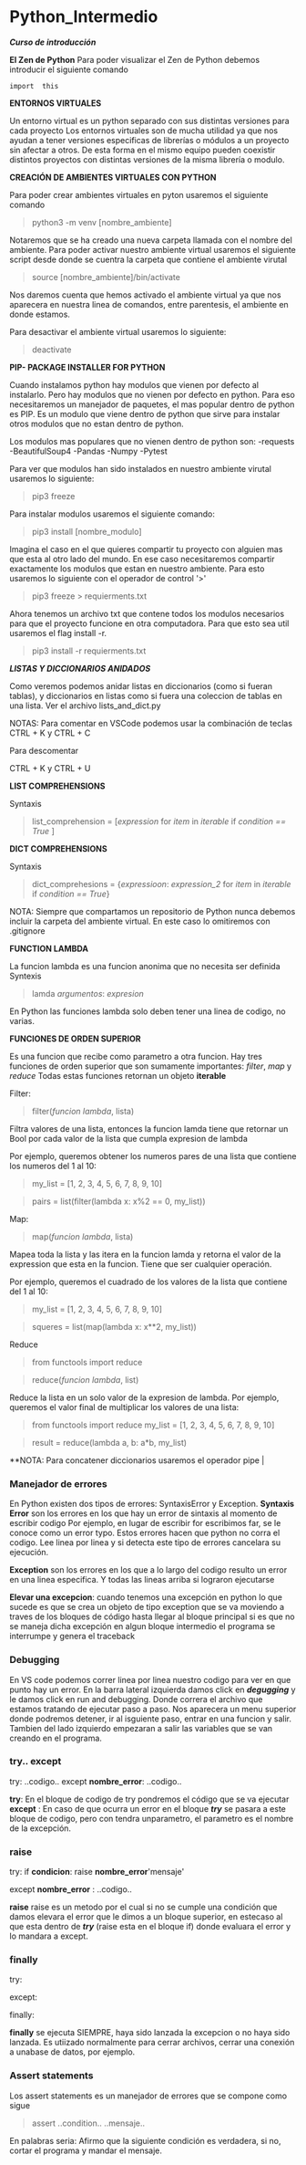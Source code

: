 # Python_Intermedio
***Curso de introducción***

**El Zen de Python**
Para poder visualizar el Zen de Python debemos introducir el siguiente comando

```
import  this
```


**ENTORNOS VIRTUALES**

Un entorno virtual es un python separado con sus distintas versiones para cada proyecto
Los entornos virtuales son de mucha utilidad ya que nos ayudan a tener versiones especificas 
de librerías o módulos a un proyecto sin afectar a otros.
De esta forma en el mismo equipo pueden coexistir distintos proyectos con distintas versiones 
de la misma librería o modulo.

**CREACIÓN DE AMBIENTES VIRTUALES CON PYTHON**

Para poder crear ambientes virtuales en pyton usaremos el siguiente comando
> python3 -m venv [nombre_ambiente]

Notaremos que se ha creado una nueva carpeta llamada con el nombre del ambiente.
Para poder activar nuestro ambiente virtual usaremos el siguiente script desde donde se cuentra
la carpeta que contiene el ambiente virutal

> source [nombre_ambiente]/bin/activate

Nos daremos cuenta que hemos activado el ambiente virtual ya que nos aparecera en nuestra 
linea de comandos, entre parentesis, el ambiente en donde estamos.

Para desactivar el ambiente virtual usaremos lo siguiente:

> deactivate

**PIP- PACKAGE INSTALLER FOR PYTHON**

Cuando instalamos python hay modulos que vienen por defecto al instalarlo. Pero hay modulos que no 
vienen por defecto en python. Para eso necesitaremos un manejador de paquetes, el mas popular dentro
de python es PIP. Es un modulo que viene dentro de python que sirve para instalar otros modulos que
no estan dentro de python. 

Los modulos mas populares que no vienen dentro de python son:
-requests
-BeautifulSoup4
-Pandas
-Numpy
-Pytest

Para ver que modulos han sido instalados en nuestro ambiente virutal usaremos lo siguiente:

> pip3 freeze

Para instalar modulos usaremos el siguiente comando:

> pip3 install [nombre_modulo]

Imagina el caso en el que quieres compartir tu proyecto con alguien mas que esta al otro
lado del mundo. En ese caso necesitaremos compartir exactamente los modulos que estan en nuestro
ambiente. Para esto usaremos lo siguiente con el operador de control '>'

> pip3 freeze > requierments.txt

Ahora tenemos un archivo txt que contene todos los modulos necesarios para que el proyecto funcione
en otra computadora. Para que esto sea util usaremos el flag install -r.

> pip3 install -r requierments.txt

***LISTAS Y DICCIONARIOS ANIDADOS***

Como veremos podemos anidar listas en diccionarios (como si fueran tablas),
y diccionarios en listas como si fuera una coleccion de tablas en una lista.
Ver el archivo lists_and_dict.py

NOTAS: Para comentar en VSCode podemos usar la combinación de teclas
CTRL + K  y CTRL + C 

Para descomentar

CTRL + K  y CTRL + U

**LIST COMPREHENSIONS**

Syntaxis

> list_comprehension = [*expression* for *item* in  *iterable* if *condition == True* ]


**DICT COMPREHENSIONS**

Syntaxis

> dict_comprehesions = {*expressioon*: *expression_2* for *item* in *iterable* if *condition == True*}

NOTA: Siempre que compartamos un repositorio de Python nunca debemos incluir la carpeta del ambiente
virtual. En este caso lo omitiremos con .gitignore
 
**FUNCTION LAMBDA**

La funcion lambda es una funcion anonima que no necesita ser definida 
Syntexis

> lamda *argumentos*: *expresion*

En Python las funciones lambda solo deben tener una linea de codigo, no varias.

**FUNCIONES DE ORDEN SUPERIOR**

Es una funcion que recibe como parametro a otra funcion.
Hay tres funciones de orden superior que son sumamente importantes: *filter*, *map* y *reduce*
Todas estas funciones retornan un objeto **iterable**

Filter:

> filter(*funcion lambda*, lista)

Filtra valores de una lista, entonces la funcion lamda tiene que retornar un Bool por cada valor de la lista que cumpla
expresion de lambda

Por ejemplo, queremos obtener los numeros pares de una lista que contiene los numeros del 1 al 10:

>my_list = [1, 2, 3, 4, 5, 6, 7, 8, 9, 10]

>pairs = list(filter(lambda x: x%2 == 0, my_list)) 

Map:

> map(*funcion lambda*, lista)

Mapea toda la lista y las itera en la funcion lamda y retorna el valor de la expression que esta en la funcion. Tiene que ser 
cualquier operación.

Por ejemplo, queremos el cuadrado de los valores de la lista que contiene del 1 al 10:

>my_list = [1, 2, 3, 4, 5, 6, 7, 8, 9, 10]

>squeres = list(map(lambda x: x**2, my_list))

Reduce

> from functools import reduce

> reduce(*funcion lambda*, list)

Reduce la lista en un solo valor de la expresion de lambda.
Por ejemplo, queremos el valor final de multiplicar los valores de una lista:

>from functools import reduce
>my_list = [1, 2, 3, 4, 5, 6, 7, 8, 9, 10]

>result = reduce(lambda a, b: a*b, my_list)

**NOTA: Para concatener diccionarios usaremos el operador pipe |

### Manejador de errores

En Python existen dos tipos de errores: SyntaxisError y Exception.
**Syntaxis Error** son los errores en los que hay un error de sintaxis al momento de escribir codigo
Por ejemplo, en lugar de escribir for escribimos far, se le conoce como un error typo. Estos errores hacen que
python no corra el codigo. Lee linea por linea y si detecta este tipo de errores cancelara su ejecución.

**Exception** son los errores en los que a lo largo del codigo resulto un error en una linea especifica. Y todas las
lineas arriba si lograron ejecutarse

**Elevar una excepcion**: cuando tenemos una excepción en python lo que sucede es que se crea un objeto de tipo
exception que se va moviendo a traves de los bloques de código hasta llegar al bloque principal si es que no se maneja
dicha excepción en algun bloque intermedio el programa se interrumpe y genera el traceback

### Debugging

En VS code podemos correr linea por linea nuestro codigo para ver en que punto hay un error.
En la barra lateral izquierda damos click en ***degugging*** y le damos click en run and debugging. Donde correra 
el archivo que estamos tratando de ejecutar paso a paso. Nos aparecera un menu superior donde podremos detener, ir al isguiente paso, entrar en una funcion y salir. Tambien del lado izquierdo empezaran a salir las variables que se van creando en el programa.

### try.. except
try:
	..codigo..
except **nombre_error**:
	..codigo..
	
**try**: En el bloque de codigo de try pondremos el código que se va ejecutar
**except** : En caso de que ocurra un error en el bloque ***try*** se pasara a este bloque de codigo, pero con tendra unparametro, el parametro es el nombre de la excepción.

### raise

try:
	if **condicion**:
		raise **nombre_error**'mensaje'

except **nombre_error** :
	..codigo..

**raise** raise es un metodo por el cual si no se cumple una condición que damos elevara el error que le dimos a un bloque superior, en estecaso al que esta dentro de ***try*** (raise esta en el bloque if) donde evaluara el error y lo mandara a except.

### finally

try:

except:

finally:

**finally** se ejecuta SIEMPRE, haya sido lanzada la excepcion o no haya sido lanzada. Es utiizado normalmente para cerrar archivos, cerrar una conexión a unabase de datos, por ejemplo.

### Assert statements

Los assert statements es un manejador de errores que se compone como sigue

> assert ..condition..  ..mensaje..

En palabras seria: Afirmo que la siguiente condición es verdadera, si no, cortar el programa  y mandar el mensaje.

